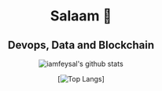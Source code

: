   <div align='center'>
  
  # Salaam 👋

  ## Devops, Data and Blockchain
  
  </div>

<div align='center'>

![iamfeysal's github stats](https://github-readme-stats.vercel.app/api?username=iamfeysal&count_private=true)

[![Top Langs](https://github-readme-stats.vercel.app/api/top-langs/?username=iamfeysal)]

</div>
